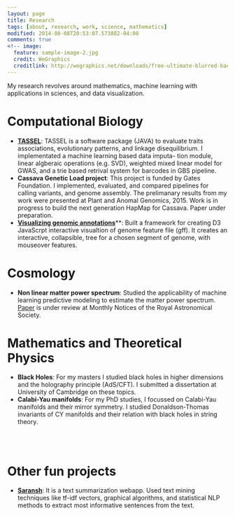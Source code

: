 ```yaml
---
layout: page
title: Research
tags: [about, research, work, science, mathematics]
modified: 2014-08-08T20:53:07.573882-04:00
comments: true
<!-- image:
  feature: sample-image-2.jpg
  credit: WeGraphics
  creditlink: http://wegraphics.net/downloads/free-ultimate-blurred-background-pack/ -->
---
```

My research revolves around mathematics, machine learning with applications in sciences, and data visualization.


# Computational Biology

- [**TASSEL**]((http://www.maizegenetics.net/#!tassel/c17q9)): TASSEL is a software package (JAVA) to evaluate traits associations, evolutionary patterns, and linkage disequilibrium. I implementated a machine learning based data imputa- tion module, linear algberaic operations (e.g. SVD), weighted mixed linear model for GWAS, and a trie based retrival system for barcodes in GBS pipeline. 
- **Cassava Genetic Load project**: This project is funded by Gates Foundation. I implemented, evaluated, and compared pipelines for calling variants, and genome assembly. The prelimanary results from my work were presented at Plant and Anomal Genomics, 2015. Work is in progress to build the next generation HapMap for Cassava. Paper under preparation.
- [**Visualizing genomic annotations**](https://github.com/Jverma/Visualizing-genome-annotations)**: Built a framework for creating D3 JavaScrpt interactive visualtion of genome feature file (gff). It creates an interactive, collapsible, tree for a chosen segment of genome, with mouseover features.

# Cosmology

- **Non linear matter power spectrum**: Studied the applicability of machine learning predictive modeling to estimate the matter power spectrum. [Paper](http://arxiv.org/abs/1507.04622) is under review at Monthly Notices of the Royal Astronomical Society. 

# Mathematics and Theoretical Physics

- **Black Holes**: For my masters I studied black holes in higher dimensions and the holography principle (AdS/CFT). I submitted a dissertation at University of Cambridge on these topics.
- **Calabi-Yau manifolds**: For my PhD studies, I focussed on Calabi-Yau manifolds and their mirror symmetry. I studied Donaldson-Thomas invariants of CY manifolds and their relation with black holes in string theory.

<br><br>
# Other fun projects

- [**Saransh**](https://www.math.ksu.edu/~jv291/summarize/): It is a text summarization webapp. Used text mining techniques like tf-idf vectors, graphical algorithms, and statistical NLP methods to extract most informative sentences from the text.